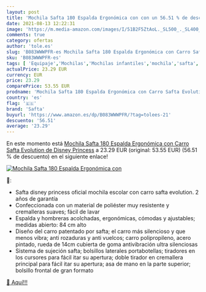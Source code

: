 ```yaml
---
layout: post
title: 'Mochila Safta 180 Espalda Ergonómica con con un 56.51 % de descuento'
date: 2021-08-13 12:22:31
image: 'https://m.media-amazon.com/images/I/51B2F5ZtAoL._SL500_._SL400_.jpg'
comments: true
category: ofertas
author: 'tole.es'
slug: 'B083WWWPFR-es Mochila Safta 180 Espalda Ergonómica con Carro Safta...'
sku: 'B083WWWPFR-es'
tags: [ 'Equipaje','Mochilas','Mochilas infantiles','mochila','safta', ]
actualPrice: 23.29 EUR
currency: EUR
price: 23.29
comparePrice: 53.55 EUR
prodname: 'Mochila Safta 180 Espalda Ergonómica con Carro Safta Evolution de Disney Princess'
country: 'es'
flag: '🇪🇸'
brand: 'Safta'
buyurl: 'https://www.amazon.es/dp/B083WWWPFR/?tag=tolees-21'
descuento: '56.51'
average: '23.29'
---
```


En este momento está [Mochila Safta 180 Espalda Ergonómica con Carro Safta Evolution de Disney Princess](https://www.amazon.es/dp/B083WWWPFR/?tag=tolees-21) a 23.29 EUR (original: 53.55 EUR) (56.51 %  de descuento) en el siguiente enlace!

[![Mochila Safta 180 Espalda Ergonómica con](https://m.media-amazon.com/images/I/51B2F5ZtAoL._SL500_._SL400_.jpg)](https://www.amazon.es/dp/B083WWWPFR/?tag=tolees-21)

🔎:

- Safta disney princess oficial mochila escolar con carro safta evolution. 2 años de garantía
- Confeccionada con un material de poliéster muy resistente y cremalleras suaves; fácil de lavar
- Espalda y hombreras acolchadas, ergonómicas, cómodas y ajustables; medidas abierto: 84 cm alto
- Diseño del carro patentado por safta; el carro más silencioso y que menos vibra; anti rozaduras y anti vuelcos; carro polipropileno, acero pintado, rueda de 14cm cubierta de goma antivibración ultra silenciosas
- Sistema de sujeción safta; bolsillos laterales portabotellas; tiradores en los cursores para fácil itar su apertura; doble tirador en cremallera principal para fácil itar su apertura; asa de mano en la parte superior; bolsillo frontal de gran formato

[🛒 Aquí!!!](https://www.amazon.es/dp/B083WWWPFR/?tag=tolees-21)
